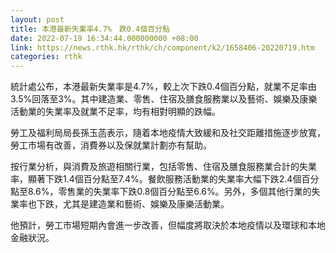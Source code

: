 ```yaml
---
layout: post
title: 本港最新失業率4.7%　跌0.4個百分點
date: 2022-07-19 16:34:44.000000000 +08:00
link: https://news.rthk.hk/rthk/ch/component/k2/1658406-20220719.htm
categories: rthk
---
```


統計處公布，本港最新失業率是4.7%，較上次下跌0.4個百分點，就業不足率由3.5%回落至3%。其中建造業、零售、住宿及膳食服務業以及藝術、娛樂及康樂活動業的失業率及就業不足率，均有相對明顯的跌幅。

勞工及福利局局長孫玉菡表示，隨着本地疫情大致緩和及社交距離措施逐步放寬，勞工市場有改善，消費券以及保就業計劃亦有幫助。

按行業分析，與消費及旅遊相關行業，包括零售、住宿及膳食服務業合計的失業率，顯著下跌1.4個百分點至7.4%。餐飲服務活動業的失業率大幅下跌2.4個百分點至8.6%，零售業的失業率下跌0.8個百分點至6.6%。另外，多個其他行業的失業率也下跌，尤其是建造業和藝術、娛樂及康樂活動業。

他預計，勞工市場短期內會進一步改善，但幅度將取決於本地疫情以及環球和本地金融狀況。
